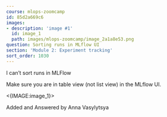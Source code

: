 ```yaml
---
course: mlops-zoomcamp
id: 85d2a669c6
images:
- description: 'image #1'
  id: image_1
  path: images/mlops-zoomcamp/image_2a1a8e53.png
question: Sorting runs in MLflow UI
section: 'Module 2: Experiment tracking'
sort_order: 1030
---
```


I can’t sort runs in MLFlow

Make sure you are in table view (not list view) in the MLflow UI.

<{IMAGE:image_1}>

Added and Answered by Anna Vasylytsya

